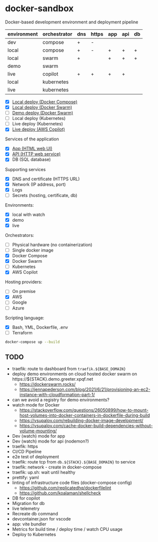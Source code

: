 # docker-sandbox

Docker-based development environment and deployment pipeline

| environment | orchestrator | dns | https | app | api | db  |
| ----------- | ------------ | --- | ----- | --- | --- | --- |
| dev         | compose      | +   | -     |     |     |     |
| local       | compose      | +   | -     | +   | +   | +   |
| local       | swarm        | +   |       | +   | +   | +   |
| demo        | swarm        |     |       |     |     |     |
| live        | copilot      | +   | +     | +   | +   |     |
| local       | kubernetes   |     |       |     |     |     |
| live        | kubernetes   |     |       |     |     |     |

- [x] [Local deploy (Docker Compose)](./compose/README.md)
- [x] [Local deploy (Docker Swarm)](./swarm/README.md)
- [ ] [Demo deploy (Docker Swarm)](./swarm/README.md)
- [ ] Local deploy (Kubernetes)
- [ ] Live deploy (Kubernetes)
- [x] [Live deploy (AWS Copilot)](./copilot/README.md)

Services of the application

- [x] [App (HTML web UI)](./app/README.md)
- [x] [API (HTTP web service)](./api/README.md)
- [x] DB (SQL database)

Supporting services

- [x] DNS and certificate (HTTPS URL)
- [x] Network (IP address, port)
- [x] Logs
- [ ] Secrets (hosting, certificate, db)

Environments:

- [x] local with watch
- [x] demo
- [x] live

Orchestrators:

- [ ] Physical hardware (no containerization)
- [ ] Single docker image
- [x] Docker Compose
- [x] Docker Swarm
- [ ] Kubernetes
- [x] AWS Copilot

Hosting providers:

- [ ] On premise
- [x] AWS
- [ ] Google
- [ ] Azure

Scripting language:

- [x] Bash, YML, Dockerfile, .env
- [ ] Terraform

```bash
docker-compose up --build
```

## TODO

- traefik: route to dashboard from `traefik.${BASE_DOMAIN}`
- deploy demo environments on cloud hosted docker swarm on https://${STACK}.demo.greeter.xpqf.net
  - https://dockerswarm.rocks/
  - https://jennapederson.com/blog/2021/6/21/provisioning-an-ec2-instance-with-cloudformation-part-1/
- can we avoid a registry for demo environments?
- watch mode for Docker
  - https://stackoverflow.com/questions/26050899/how-to-mount-host-volumes-into-docker-containers-in-dockerfile-during-build
  - https://vsupalov.com/rebuilding-docker-image-development/
  - https://vsupalov.com/cache-docker-build-dependencies-without-volume-mounting/
- Dev (watch) mode for app
- Dev (watch) mode for api (nodemon?)
- traefik: https
- CI/CD Pipeline
- e2e test of deployment
- traefik: route tcp from `db.${STACK}.${BASE_DOMAIN}` to service
- traefik: network - create in docker-compose
- traefik: up.sh: wait until healthy
- prettify: yaml
- linting of infrastructure code files (docker-compose config)
  - https://github.com/replicatedhq/dockerfilelint
  - https://github.com/koalaman/shellcheck
- DB for copilot
- Migration for db
- live telemetry
- Recreate db command
- devcontainer.json for vscode
- app: vite bundler
- Metrics for build time / deploy time / watch CPU usage
- Deploy to Kubernetes

